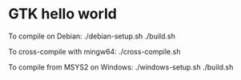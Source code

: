 # GTK hello world

To compile on Debian:
  ./debian-setup.sh
  ./build.sh

To cross-compile with mingw64:
  ./cross-compile.sh

To compile from MSYS2 on Windows:
  ./windows-setup.sh
  ./build.sh
